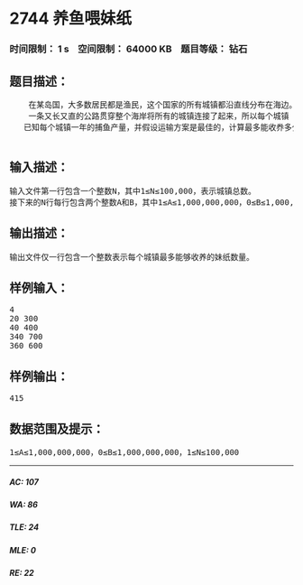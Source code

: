 # 2744 养鱼喂妹纸   
### 时间限制： 1 s&nbsp;&nbsp;&nbsp;&nbsp;空间限制： 64000 KB&nbsp;&nbsp;&nbsp;&nbsp;题目等级： 钻石  
## 题目描述：  

<pre>
    在某岛国，大多数居民都是渔民，这个国家的所有城镇都沿直线分布在海边。渔民们捕获大量的海鱼，但就象世界上大多数的渔民一样，他们并不喜欢吃鱼，所以他们决定从天朝收养一些贫困家庭的女孩纸，让她们来帮着吃鱼，顺便（和谐），国家规定每个城镇收养的贫困妹纸数量必须相等，这样才能建设和谐社会。
    一条又长又直的公路贯穿整个海岸将所有的城镇连接了起来，所以每个城镇（除去第一个和最后一个）都直接和相邻的两个城镇相连接。一个妹纸一年要吃掉一吨鱼（但是依然可以保持苗条），每个城镇捕获的鱼既可以在本地吃也可以运往其它城市吃，在运输过程中，每公里要上贡一吨鱼作为过路费。
   已知每个城镇一年的捕鱼产量，并假设运输方案是最佳的，计算最多能收奍多少个妹纸。
 
</pre>
  
  
## 输入描述：  

<pre>
输入文件第一行包含一个整数N，其中1≤N≤100,000，表示城镇总数。
接下来的N行每行包含两个整数A和B，其中1≤A≤1,000,000,000，0≤B≤1,000,000,000，分别表示城镇的位置(坐标)和该城镇的捕鱼产量，所有城镇按其位置从小到大排序给出，注意问题一定存在正整数解。
</pre>
  
  
## 输出描述：  

<pre>
输出文件仅一行包含一个整数表示每个城镇最多能够收养的妹纸数量。
</pre>
  
  
## 样例输入：  

<pre>
4
20 300
40 400
340 700
360 600
</pre>
  
  
## 样例输出：  

<pre>
415
</pre>
  
  
## 数据范围及提示：  

<pre>
1≤A≤1,000,000,000，0≤B≤1,000,000,000，1≤N≤100,000
</pre>
  
  
***  

##### AC: 107  
##### WA: 86  
##### TLE: 24  
##### MLE: 0  
##### RE: 22  
